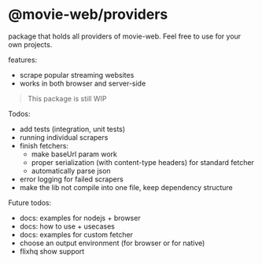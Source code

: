 # @movie-web/providers

package that holds all providers of movie-web.
Feel free to use for your own projects.

features:
 - scrape popular streaming websites
 - works in both browser and server-side

> This package is still WIP

Todos:
 - add tests (integration, unit tests)
 - running individual scrapers
 - finish fetchers:
   - make baseUrl param work
   - proper serialization (with content-type headers) for standard fetcher
   - automatically parse json
 - error logging for failed scrapers
 - make the lib not compile into one file, keep dependency structure

Future todos:
 - docs: examples for nodejs + browser
 - docs: how to use + usecases
 - docs: examples for custom fetcher
 - choose an output environment (for browser or for native)
 - flixhq show support
